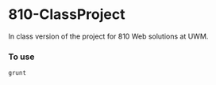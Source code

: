 # 810-ClassProject
In class version of the project for 810 Web solutions at UWM.

### To use
```
grunt
```
